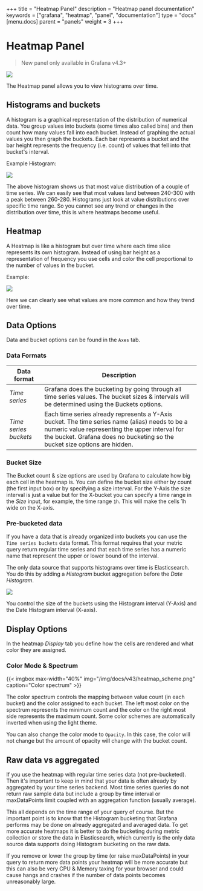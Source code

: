 +++
title = "Heatmap Panel"
description = "Heatmap panel documentation"
keywords = ["grafana", "heatmap", "panel", "documentation"]
type = "docs"
[menu.docs]
parent = "panels"
weight = 3
+++

# Heatmap Panel

> New panel only available in Grafana v4.3+

![](/img/docs/v43/heatmap_panel.png)

The Heatmap panel allows you to view histograms over time.

## Histograms and buckets

A histogram is a graphical representation of the distribution of numerical data. You group values into buckets
(some times also called bins) and then count how many values fall into each bucket. Instead
of graphing the actual values you then graph the buckets. Each bar represents a bucket
and the bar height represents the frequency (i.e. count) of values that fell into that bucket's interval.

Example Histogram:

![](/img/docs/v43/heatmap_histogram.png)

The above histogram shows us that most value distribution of a couple of time series. We can easily see that
most values land between 240-300 with a peak between 260-280. Histograms just look at value distributions
over specific time range. So you cannot see any trend or changes in the distribution over time,
this is where heatmaps become useful.

## Heatmap

A Heatmap is like a histogram but over time where each time slice represents its own
histogram. Instead of using bar height as a representation of frequency you use cells and color
the cell proportional to the number of values in the bucket.

Example:

![](/img/docs/v43/heatmap_histogram_over_time.png)

Here we can clearly see what values are more common and how they trend over time.

## Data Options

Data and bucket options can be found in the `Axes` tab.

### Data Formats

Data format | Description
------------ | -------------
*Time series* | Grafana does the bucketing by going through all time series values. The bucket sizes & intervals will be determined using the Buckets options.
*Time series buckets* | Each time series already represents a Y-Axis bucket. The time series name (alias) needs to be a numeric value representing the upper interval for the bucket. Grafana does no bucketing so the bucket size options are hidden.

### Bucket Size

The Bucket count & size options are used by Grafana to calculate how big each cell in the heatmap is. You can
define the bucket size either by count (the first input box) or by specifying a size interval. For the Y-Axis
the size interval is just a value but for the X-bucket you can specify a time range in the *Size* input, for example,
the time range `1h`.  This will make the cells 1h wide on the X-axis.

### Pre-bucketed data

If you have a data that is already organized into buckets you can use the `Time series buckets` data format. This format requires that your metric query return regular time series and that each time series has a numeric name
that represent the upper or lower bound of the interval.

The only data source that supports histograms over time is Elasticsearch. You do this by adding a *Histogram*
bucket aggregation before the *Date Histogram*.

![](/img/docs/v43/elastic_histogram.png)

You control the size of the buckets using the Histogram interval (Y-Axis) and the Date Histogram interval (X-axis).

## Display Options

In the heatmap *Display* tab you define how the cells are rendered and what color they are assigned.

### Color Mode & Spectrum

{{< imgbox max-width="40%" img="/img/docs/v43/heatmap_scheme.png" caption="Color spectrum" >}}

The color spectrum controls the mapping between value count (in each bucket) and the color assigned to each bucket.
The left most color on the spectrum represents the minimum count and the color on the right most side represents the
maximum count. Some color schemes are automatically inverted when using the light theme.

You can also change the color mode to `Opacity`. In this case, the color will not change but the amount of opacity will
change with the bucket count.

## Raw data vs aggregated

If you use the heatmap with regular time series data (not pre-bucketed). Then it's important to keep in mind that your data
is often already by aggregated by your time series backend. Most time series queries do not return raw sample data
but include a group by time interval or maxDataPoints limit coupled with an aggregation function (usually average).

This all depends on the time range of your query of course. But the important point is to know that the Histogram bucketing
that Grafana performs may be done on already aggregated and averaged data. To get more accurate heatmaps it is better
to do the bucketing during metric collection or store the data in Elasticsearch, which currently is the only data source
data supports doing Histogram bucketing on the raw data.

If you remove or lower the group by time (or raise maxDataPoints) in your query to return more data points your heatmap will be
more accurate but this can also be very CPU & Memory taxing for your browser and could cause hangs and crashes if the number of
data points becomes unreasonably large. 
